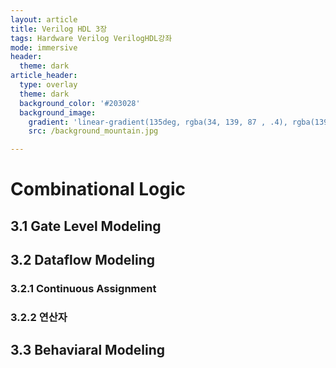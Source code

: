 ```yaml
---
layout: article
title: Verilog HDL 3장
tags: Hardware Verilog VerilogHDL강좌
mode: immersive
header:
  theme: dark
article_header:
  type: overlay
  theme: dark
  background_color: '#203028'
  background_image:
    gradient: 'linear-gradient(135deg, rgba(34, 139, 87 , .4), rgba(139, 34, 139, .4))'
    src: /background_mountain.jpg

---
```


# Combinational Logic

<!--more-->

## 3.1 Gate Level Modeling



## 3.2 Dataflow Modeling

### 3.2.1 Continuous Assignment



### 3.2.2 연산자







## 3.3 Behaviaral Modeling



